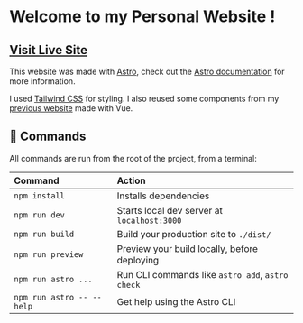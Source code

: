 # Welcome to my Personal Website !

## [Visit Live Site](https://eliaz-lr.dev/)

This website was made with [Astro](https://astro.build), check out the [Astro documentation](https://docs.astro.build) for more information.

I used [Tailwind CSS](https://tailwindcss.com) for styling. I also reused some components from my [previous website](https://github.com/Eliaz-LR/Personal-website-v2) made with Vue.

## 🧞 Commands

All commands are run from the root of the project, from a terminal:

| Command                   | Action                                           |
| :------------------------ | :----------------------------------------------- |
| `npm install`             | Installs dependencies                            |
| `npm run dev`             | Starts local dev server at `localhost:3000`      |
| `npm run build`           | Build your production site to `./dist/`          |
| `npm run preview`         | Preview your build locally, before deploying     |
| `npm run astro ...`       | Run CLI commands like `astro add`, `astro check` |
| `npm run astro -- --help` | Get help using the Astro CLI                     |

